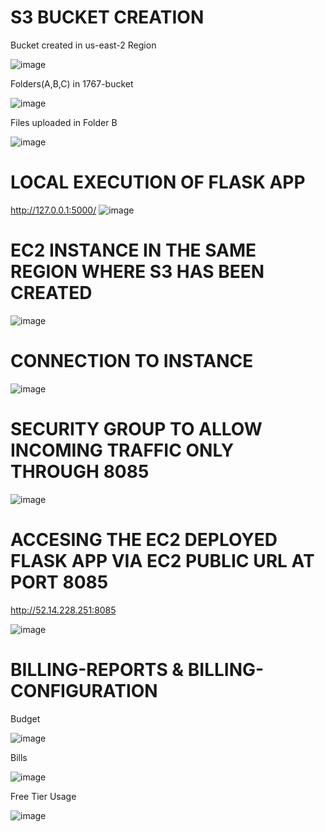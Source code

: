 # S3 BUCKET CREATION
Bucket created in us-east-2 Region

![image](https://user-images.githubusercontent.com/60090421/115689851-1b0b6000-a37a-11eb-8216-ac995ead3e09.png)

Folders(A,B,C) in 1767-bucket

![image](https://user-images.githubusercontent.com/60090421/115690084-53ab3980-a37a-11eb-8244-2ca0a53f2e87.png)

Files uploaded in Folder B

![image](https://user-images.githubusercontent.com/60090421/115690167-6756a000-a37a-11eb-804d-24f0e97c8273.png)

# LOCAL EXECUTION OF FLASK APP
http://127.0.0.1:5000/
![image](https://user-images.githubusercontent.com/60090421/115690981-3f1b7100-a37b-11eb-855b-72c552c6f2fb.png)

# EC2 INSTANCE IN THE SAME REGION WHERE S3 HAS BEEN CREATED

![image](https://user-images.githubusercontent.com/60090421/115691990-2fe8f300-a37c-11eb-8c27-ed8d71f87c33.png)

# CONNECTION TO INSTANCE

![image](https://user-images.githubusercontent.com/60090421/115735624-40af5e00-a3a8-11eb-896c-60617359ec98.png)

# SECURITY GROUP TO ALLOW INCOMING TRAFFIC ONLY THROUGH 8085

![image](https://user-images.githubusercontent.com/60090421/115692111-5018b200-a37c-11eb-97a5-e20a0f7e9ed6.png)

# ACCESING THE EC2 DEPLOYED FLASK APP VIA EC2 PUBLIC URL AT PORT 8085
http://52.14.228.251:8085

![image](https://user-images.githubusercontent.com/60090421/115692874-011f4c80-a37d-11eb-98e9-9791e1b1a784.png)

# BILLING-REPORTS & BILLING-CONFIGURATION
Budget

![image](https://user-images.githubusercontent.com/60090421/115694029-1cd72280-a37e-11eb-9877-c68e7faa6409.png)

Bills

![image](https://user-images.githubusercontent.com/60090421/115694118-2f515c00-a37e-11eb-89bd-49bfe99b8257.png)

Free Tier Usage

![image](https://user-images.githubusercontent.com/60090421/115694203-44c68600-a37e-11eb-9907-adf8447113c1.png)
